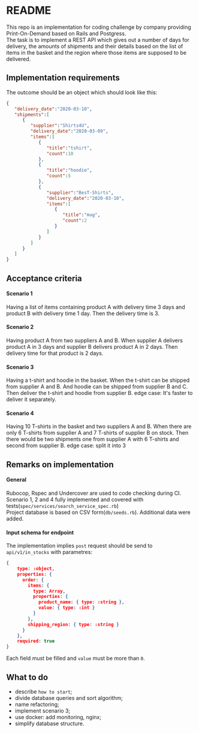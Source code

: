 # README


This repo is an implementation for coding challenge by company providing Print-On-Demand based on Rails and Postgress.  
The task is to implement a REST API which gives out a number of days for delivery, 
the amounts of shipments and their details based on the list of items in the basket and the region where those items are supposed to be delivered.

## Implementation requirements

The outcome should be an object which should look like this:
```json
{
   "delivery_date":"2020-03-10",
   "shipments":[
      {
         "supplier":"Shirts4U",
         "delivery_date":"2020-03-09",
         "items":[
            {
               "title":"tshirt",
               "count":10
            },
            {
               "title":"hoodie",
               "count":5
            },
            {
               "supplier":"BesT-Shirts",
               "delivery_date":"2020-03-10",
               "items":[
                  {
                     "title":"mug",
                     "count":2
                  }
               ]
            }
         ]
      }
   ]
}
```

## Acceptance criteria


#### Scenario 1
Having a list of items containing product A with delivery time 3 days and product B with delivery time 1 day.
Then the delivery time is 3.
#### Scenario 2
Having product A from two suppliers A and B.
When supplier A delivers product A in 3 days and supplier B delivers product A in 2 days. Then delivery time for that product is 2 days.
####  Scenario 3
Having a t-shirt and hoodie in the basket.
When the t-shirt can be shipped from supplier A and B.
And hoodie can be shipped from supplier B and C.
Then deliver the t-shirt and hoodie from supplier B. edge case: It's faster to deliver it separately.
#### Scenario 4
Having 10 T-shirts in the basket and two suppliers A and B.
When there are only 6 T-shirts from supplier A and 7 T-shirts of supplier B on stock.
Then there would be two shipments one from supplier A with 6 T-shirts and second from supplier B.
edge case: split it into 3

## Remarks on implementation
#### General
Rubocop, Rspec and Undercover are used to code checking during CI.   
Scenario 1, 2 and 4 fully implemented and covered with tests(`spec/services/search_service_spec.rb`)   
Project database is based on CSV form(`db/seeds.rb`). Additional data were added.  

  
#### Input schema for endpoint
The implementation implies `post` request should be send to `api/v1/in_stocks` with parametres:
```json
{
    type: :object,
    properties: {
      order: {
        items: {
          type: Array,
          properties: {
            product_name: { type: :string },
            value: { type: :int }
          }
        },
        shipping_region: { type: :string }
      }
    },
    required: true
}
```
Each field must be filled and `value` must be more than `0`.

## What to do
* describe `how to start`;
* divide database queries and sort algorithm;
* name refactoring;
* implement scenario 3;
* use docker: add monitoring, nginx;
* simplify database structure.


